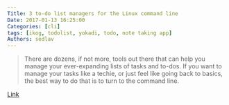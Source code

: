 ```yaml
---
Title: 3 to-do list managers for the Linux command line
Date: 2017-01-13 16:25:00
Categories: [cli]
tags: [ikog, todolist, yokadi, todo, note taking app]
Authors: sedlav
---
```


> There are dozens, if not more, tools out there that can help you manage your ever-expanding lists of tasks and to-dos. If you want to manage your tasks like a techie, or just feel like going back to basics, the best way to do that is to turn to the command line.

[Link](https://opensource.com/article/17/1/task-managers-linux-command-line)
